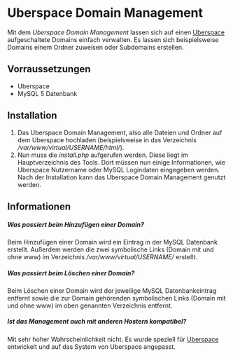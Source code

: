 Uberspace Domain Management
===========================
Mit dem *Uberspace Domain Management* lassen sich auf einen [Uberspace](https://uberspace.de) aufgeschaltete Domains einfach verwalten. Es lassen sich beispielsweise Domains einem Ordner zuweisen oder Subdomains erstellen.

## Vorraussetzungen ##
* Uberspace
* MySQL 5 Datenbank 

## Installation ##
1. Das Uberspace Domain Management, also alle Dateien und Ordner auf dem Uberspace hochladen (beispielsweise in das Verzeichnis */var/www/virtual/USERNAME/html/*).
2. Nun muss die *install.php* aufgerufen werden. Diese liegt im Hauptverzeichnis des Tools. Dort müssen nun einige Informationen, wie Uberspace Nutzername oder MySQL Logindaten eingegeben werden. Nach der Installation kann das Uberspace Domain Management genutzt werden.

## Informationen ##
##### Was passiert beim Hinzufügen einer Domain? #####
Beim Hinzufügen einer Domain wird ein Eintrag in der MySQL Datenbank erstellt. Außerdem werden die zwei symbolische Links (Domain mit und ohne www) im Verzeichnis */var/www/virtual/USERNAME/* erstellt. 

##### Was passiert beim Löschen einer Domain? #####
Beim Löschen einer Domain wird der jeweilige MySQL Datenbankeintrag entfernt sowie die zur Domain gehörenden symbolischen Links (Domain mit und ohne www) im oben genannten Verzeichnis entfernt.

##### Ist das Management auch mit anderen Hostern kompatibel? #####
Mit sehr hoher Wahrscheinlichkeit nicht. Es wurde speziell für [Uberspace](https://uberspace.de) entwickelt und auf das System von Uberspace angepasst.
